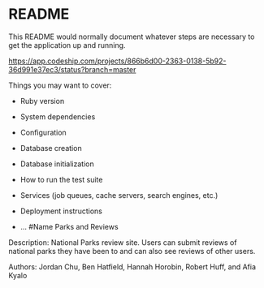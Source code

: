 # README

This README would normally document whatever steps are necessary to get the
application up and running.

https://app.codeship.com/projects/866b6d00-2363-0138-5b92-36d991e37ec3/status?branch=master

Things you may want to cover:

* Ruby version

* System dependencies

* Configuration

* Database creation

* Database initialization

* How to run the test suite

* Services (job queues, cache servers, search engines, etc.)

* Deployment instructions

* ...
#Name
Parks and Reviews

Description: National Parks review site. Users can submit reviews of national parks they have been to and can also see reviews of other users.

Authors: Jordan Chu, Ben Hatfield, Hannah Horobin, Robert Huff, and Afia Kyalo

